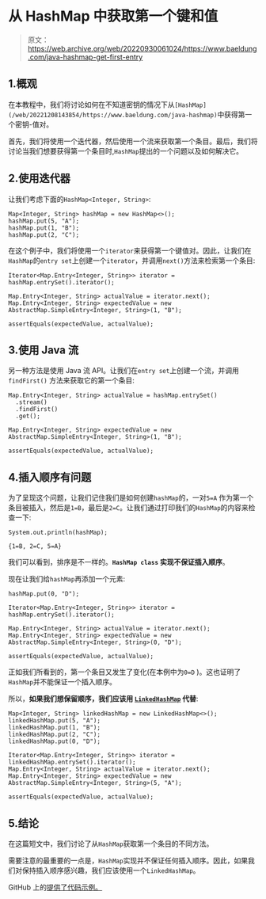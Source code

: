 # 从 HashMap 中获取第一个键和值

> 原文：<https://web.archive.org/web/20220930061024/https://www.baeldung.com/java-hashmap-get-first-entry>

## 1.概观

在本教程中，我们将讨论如何在不知道密钥的情况下从`[HashMap](/web/20221208143854/https://www.baeldung.com/java-hashmap)`中获得第一个密钥-值对。

首先，我们将使用一个迭代器，然后使用一个流来获取第一个条目。最后，我们将讨论当我们想要获得第一个条目时,`HashMap`提出的一个问题以及如何解决它。

## 2.使用迭代器

让我们考虑下面的`HashMap<Integer, String>`:

```
Map<Integer, String> hashMap = new HashMap<>();
hashMap.put(5, "A");
hashMap.put(1, "B");
hashMap.put(2, "C");
```

在这个例子中，我们将使用一个`iterator`来获得第一个键值对。因此，让我们在`HashMap`的`entry set`上创建一个`iterator`，并调用`next()`方法来检索第一个条目:

```
Iterator<Map.Entry<Integer, String>> iterator = hashMap.entrySet().iterator();

Map.Entry<Integer, String> actualValue = iterator.next();
Map.Entry<Integer, String> expectedValue = new AbstractMap.SimpleEntry<Integer, String>(1, "B");

assertEquals(expectedValue, actualValue);
```

## 3.使用 Java 流

另一种方法是使用 Java 流 API。让我们在`entry set`上创建一个流，并调用`findFirst()` 方法来获取它的第一个条目:

```
Map.Entry<Integer, String> actualValue = hashMap.entrySet()
  .stream()
  .findFirst()
  .get(); 
```

```
Map.Entry<Integer, String> expectedValue = new AbstractMap.SimpleEntry<Integer, String>(1, "B");

assertEquals(expectedValue, actualValue);
```

## 4.插入顺序有问题

为了呈现这个问题，让我们记住我们是如何创建`hashMap`的，一对`5=A` 作为第一个条目被插入，然后是`1=B`，最后是`2=C`。让我们通过打印我们的`HashMap`的内容来检查一下:

```
System.out.println(hashMap);
```

```
{1=B, 2=C, 5=A}
```

我们可以看到，排序是不一样的。**`HashMap class` 实现不保证插入顺序**。

现在让我们给`hashMap`再添加一个元素:

```
hashMap.put(0, "D");

Iterator<Map.Entry<Integer, String>> iterator = hashMap.entrySet().iterator();

Map.Entry<Integer, String> actualValue = iterator.next();
Map.Entry<Integer, String> expectedValue = new AbstractMap.SimpleEntry<Integer, String>(0, "D");

assertEquals(expectedValue, actualValue);
```

正如我们所看到的，第一个条目又发生了变化(在本例中为`0=D` )。这也证明了`HashMap`并不能保证一个插入顺序。

所以，**如果我们想保留顺序，我们应该用 [`LinkedHashMap`](/web/20221208143854/https://www.baeldung.com/java-linked-hashmap) 代替**:

```
Map<Integer, String> linkedHashMap = new LinkedHashMap<>();
linkedHashMap.put(5, "A");
linkedHashMap.put(1, "B");
linkedHashMap.put(2, "C");
linkedHashMap.put(0, "D");

Iterator<Map.Entry<Integer, String>> iterator = linkedHashMap.entrySet().iterator();
Map.Entry<Integer, String> actualValue = iterator.next();
Map.Entry<Integer, String> expectedValue = new AbstractMap.SimpleEntry<Integer, String>(5, "A");

assertEquals(expectedValue, actualValue);
```

## 5.结论

在这篇短文中，我们讨论了从`HashMap`获取第一个条目的不同方法。

需要注意的最重要的一点是，`HashMap`实现并不保证任何插入顺序。因此，如果我们对保持插入顺序感兴趣，我们应该使用一个`LinkedHashMap`。

GitHub 上的[提供了代码示例。](https://web.archive.org/web/20221208143854/https://github.com/eugenp/tutorials/tree/master/core-java-modules/core-java-collections-3)